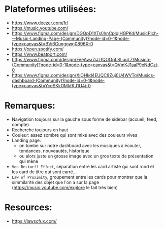 # Plateformes utilisées:
- https://www.deezer.com/fr/
- https://music.youtube.com/
- https://www.figma.com/design/DGQpD1XTs0hnCplqIHGPKd/MusicPich---Music-Landing-Page-(Community)?node-id=0-1&node-type=canvas&t=BVj6Gugggwg0896X-0
- https://open.spotify.com/
- https://www.beatport.com/
- https://www.figma.com/design/FeeAwa7rJzfQOOqLSLuuLZ/Musica-(Community)?node-id=0-1&node-type=canvas&t=QVmKJ1aaP9eNdCzj-0
- https://www.figma.com/design/XjOHkd4EUQC8Zuj0U4WVTq/Musics-dashboard-(Community)?node-id=0-1&node-type=canvas&t=YceSKkOMkfKJ1U4i-0


# Remarques:
- Navigation toujours sur la gauche sous forme de sidebar (accueil, feed, compte)
- Recherche toujours en haut
- Couleur: assez sombre qui sont mixé avec des couleurs vives
- Landing page: 
  - on tombe sur notre dashboard avec les musiques à écouter, tendances, nouveautés, historique
  - ou alors juste un grosse image avec un gros texte de présentation qui mène 
- `Von Restorff Effect`, séparation entre les card artiste qui sont rond et les card de titre qui sont carré...
- `Law of Proximity`, groupement entre les cards pour montrer que la simmilarité des objet que l'on a sur la page (https://music.youtube.com/explore le fait très bien)


# Resources:
- https://lawsofux.com/